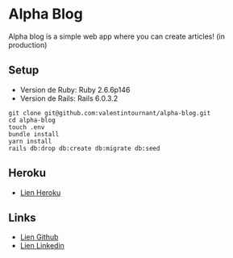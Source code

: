 # Alpha Blog

Alpha blog is a simple web app where you can create articles! (in production)


## Setup

- Version de Ruby: Ruby 2.6.6p146
- Version de Rails: Rails 6.0.3.2
```
git clone git@github.com:valentintournant/alpha-blog.git
cd alpha-blog
touch .env
bundle install
yarn install
rails db:drop db:create db:migrate db:seed
```

## Heroku

- [Lien Heroku](https://alpha-blog-vt.herokuapp.com)

## Links

- [Lien Github](https://github.com/valentintournant)
- [Lien Linkedin](https://www.linkedin.com/in/valentin-tournant/)
